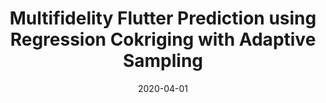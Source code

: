 ---
title: "Multifidelity Flutter Prediction using Regression Cokriging with Adaptive Sampling"
date: "2020-04-01"
authors: ["A. Thelen", "L. Leifsson", "P. Beran"]
publication_types: ["2"]
publication: "*Journal of Fluids and Structures*"
doi: "10.1016/j.jfluidstructs.2020.103081"
---